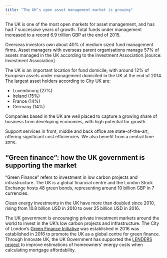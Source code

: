```yaml
---
title: "The UK’s open asset management market is growing"
---
```

The UK is one of the most open markets for asset management, and has had 7 successive years of growth. Total funds under management increased to a record 6.9 trillion GBP at the end of 2015.


Overseas investors own about 40% of medium sized fund management firms. Asset managers with overseas parent organisations manage 57% of assets managed in the UK according to the Investment Association.[source: Investment Association]


The UK is an important location for fund domicile; with around 12% of European assets under management domiciled in the UK at the end of 2014. The largest asset holders according to City UK are:

- Luxembourg (27%)
- Ireland (15%)
- France (14%)
- Germany (14%)
 
Companies based in the UK are well placed to capture a growing share of business from developing economies, with high potential for growth.

Support services in front, middle and back office are state-of-the-art, offering significant cost efficiencies. We also benefit from a central time zone.

## “Green finance”: how the UK government is supporting the market 
“Green Finance” refers to investment in low carbon projects and infrastructure. The UK is a global financial centre and the London Stock Exchange hosts 48 green bonds, representing around 10 billion GBP in 7 currencies.

Clean energy investments in the UK have more than doubled since 2010, rising from 10.8 billion USD in 2010 to over 25 billion USD in 2016.

The UK government is encouraging private investment markets around the world to invest in the UK’s low carbon projects and infrastructure. The City of London’s [Green Finance Initiative](http://greenfinanceinitiative.org/) was established in 2016 was established in 2016 to promote the UK as a global centre for green finance. Through Innovate UK, the UK Government has supported the [LENDERS project](http://www.ukgbc.org/research-innovaton/lenders-project) to improve estimations of homeowners’ energy costs when calculating mortgage affordability.
